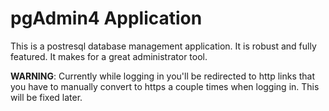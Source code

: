 # pgAdmin4 Application

This is a postresql database management application. It is robust and fully
featured. It makes for a great administrator tool. 

**WARNING**: Currently while logging in you'll be redirected to http links
that you have to manually convert to https a couple times when logging in. 
This will be fixed later.

